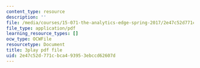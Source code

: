 ```yaml
---
content_type: resource
description: ''
file: /media/courses/15-071-the-analytics-edge-spring-2017/2e47c52d771cbca493953ebccd62607d_DU0_NM0mZPE.pdf
file_type: application/pdf
learning_resource_types: []
ocw_type: OCWFile
resourcetype: Document
title: 3play pdf file
uid: 2e47c52d-771c-bca4-9395-3ebccd62607d
---
```

